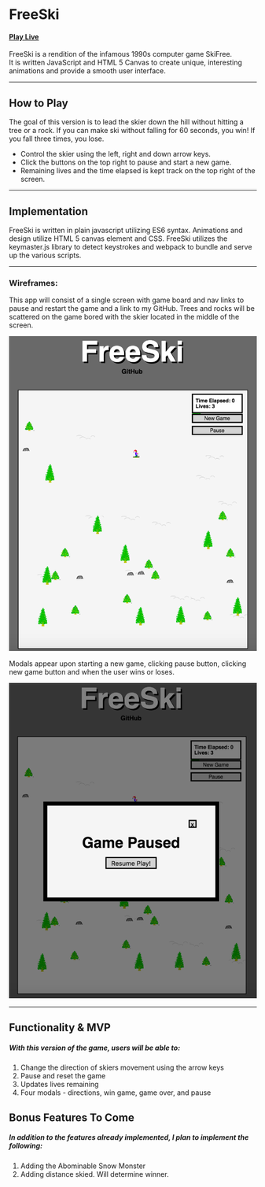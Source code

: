 # FreeSki

#### [Play Live](https://abagnard.github.io/SkiFree/)

FreeSki is a rendition of the infamous 1990s computer game SkiFree.  
It is written JavaScript and HTML 5 Canvas to create unique, interesting animations and provide a smooth user interface.
___
## How to Play
The goal of this version is to lead the skier down the hill without hitting a tree or a rock. If you can make ski without falling for 60 seconds, you win! If you fall three times, you lose.

* Control the skier using the left, right and down arrow keys.
* Click the buttons on the top right to pause and start a new game.
* Remaining lives and the time elapsed is kept track on the top right of the screen.

___
## Implementation
FreeSki is written in plain javascript utilizing ES6 syntax. Animations and design utilize HTML 5 canvas element and CSS. FreeSki utilizes the keymaster.js library to detect keystrokes and webpack to bundle and serve up the various scripts.


___
### Wireframes:
This app will consist of a single screen with game board and nav links to pause and restart the game and a link to my GitHub. Trees and rocks will be scattered on the game bored with the skier located in the middle of the screen.


![img of live game](images/live_game.png)

Modals appear upon starting a new game, clicking pause button, clicking new game button and when the user wins or loses.


![img of game paused](images/paused_game.png)

___
## Functionality & MVP
##### With this version of the game, users will be able to:
1.	Change the direction of skiers movement using the arrow keys
2.	Pause and reset the game
3.	Updates lives remaining
4.	Four modals - directions, win game, game over, and pause

## Bonus Features To Come
##### In addition to the features already implemented, I plan to implement the following:
1. Adding the Abominable Snow Monster
2. Adding distance skied. Will determine winner.

